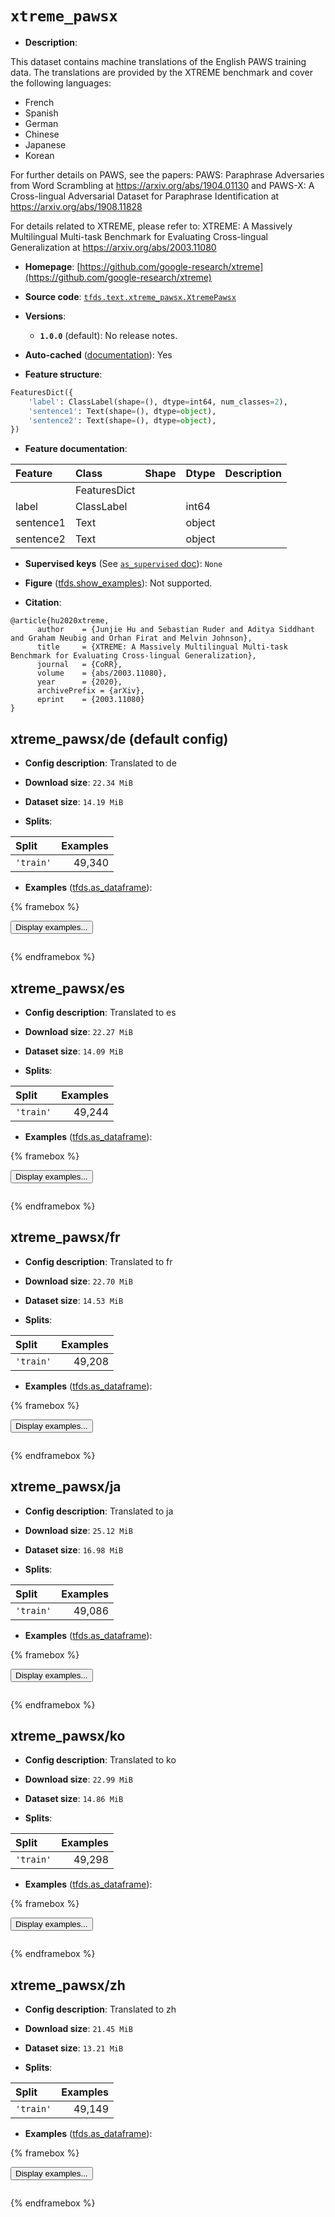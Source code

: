 <div itemscope itemtype="http://schema.org/Dataset">
  <div itemscope itemprop="includedInDataCatalog" itemtype="http://schema.org/DataCatalog">
    <meta itemprop="name" content="TensorFlow Datasets" />
  </div>
  <meta itemprop="name" content="xtreme_pawsx" />
  <meta itemprop="description" content="This dataset contains machine translations of the English PAWS training&#10;data. The translations are provided by the XTREME benchmark and cover the following&#10;languages:&#10;&#10;* French&#10;* Spanish&#10;* German&#10;* Chinese&#10;* Japanese&#10;* Korean&#10;&#10;For further details on PAWS, see the  papers:&#10;PAWS: Paraphrase Adversaries from Word Scrambling&#10;at https://arxiv.org/abs/1904.01130&#10;and&#10;PAWS-X: A Cross-lingual Adversarial Dataset for Paraphrase Identification&#10;at  https://arxiv.org/abs/1908.11828&#10;&#10;For details related to XTREME, please refer to:&#10;XTREME: A Massively Multilingual Multi-task Benchmark for Evaluating Cross-lingual Generalization&#10;at https://arxiv.org/abs/2003.11080&#10;&#10;To use this dataset:&#10;&#10;```python&#10;import tensorflow_datasets as tfds&#10;&#10;ds = tfds.load(&#x27;xtreme_pawsx&#x27;, split=&#x27;train&#x27;)&#10;for ex in ds.take(4):&#10;  print(ex)&#10;```&#10;&#10;See [the guide](https://www.tensorflow.org/datasets/overview) for more&#10;informations on [tensorflow_datasets](https://www.tensorflow.org/datasets).&#10;&#10;" />
  <meta itemprop="url" content="https://www.tensorflow.org/datasets/catalog/xtreme_pawsx" />
  <meta itemprop="sameAs" content="https://github.com/google-research/xtreme" />
  <meta itemprop="citation" content="@article{hu2020xtreme,&#10;      author    = {Junjie Hu and Sebastian Ruder and Aditya Siddhant and Graham Neubig and Orhan Firat and Melvin Johnson},&#10;      title     = {XTREME: A Massively Multilingual Multi-task Benchmark for Evaluating Cross-lingual Generalization},&#10;      journal   = {CoRR},&#10;      volume    = {abs/2003.11080},&#10;      year      = {2020},&#10;      archivePrefix = {arXiv},&#10;      eprint    = {2003.11080}&#10;}" />
</div>

# `xtreme_pawsx`


*   **Description**:

This dataset contains machine translations of the English PAWS training data.
The translations are provided by the XTREME benchmark and cover the following
languages:

*   French
*   Spanish
*   German
*   Chinese
*   Japanese
*   Korean

For further details on PAWS, see the papers: PAWS: Paraphrase Adversaries from
Word Scrambling at https://arxiv.org/abs/1904.01130 and PAWS-X: A Cross-lingual
Adversarial Dataset for Paraphrase Identification at
https://arxiv.org/abs/1908.11828

For details related to XTREME, please refer to: XTREME: A Massively Multilingual
Multi-task Benchmark for Evaluating Cross-lingual Generalization at
https://arxiv.org/abs/2003.11080

*   **Homepage**:
    [https://github.com/google-research/xtreme](https://github.com/google-research/xtreme)

*   **Source code**:
    [`tfds.text.xtreme_pawsx.XtremePawsx`](https://github.com/tensorflow/datasets/tree/master/tensorflow_datasets/text/xtreme_pawsx/xtreme_pawsx.py)

*   **Versions**:

    *   **`1.0.0`** (default): No release notes.

*   **Auto-cached**
    ([documentation](https://www.tensorflow.org/datasets/performances#auto-caching)):
    Yes

*   **Feature structure**:

```python
FeaturesDict({
    'label': ClassLabel(shape=(), dtype=int64, num_classes=2),
    'sentence1': Text(shape=(), dtype=object),
    'sentence2': Text(shape=(), dtype=object),
})
```

*   **Feature documentation**:

Feature   | Class        | Shape | Dtype  | Description
:-------- | :----------- | :---- | :----- | :----------
          | FeaturesDict |       |        |
label     | ClassLabel   |       | int64  |
sentence1 | Text         |       | object |
sentence2 | Text         |       | object |

*   **Supervised keys** (See
    [`as_supervised` doc](https://www.tensorflow.org/datasets/api_docs/python/tfds/load#args)):
    `None`

*   **Figure**
    ([tfds.show_examples](https://www.tensorflow.org/datasets/api_docs/python/tfds/visualization/show_examples)):
    Not supported.

*   **Citation**:

```
@article{hu2020xtreme,
      author    = {Junjie Hu and Sebastian Ruder and Aditya Siddhant and Graham Neubig and Orhan Firat and Melvin Johnson},
      title     = {XTREME: A Massively Multilingual Multi-task Benchmark for Evaluating Cross-lingual Generalization},
      journal   = {CoRR},
      volume    = {abs/2003.11080},
      year      = {2020},
      archivePrefix = {arXiv},
      eprint    = {2003.11080}
}
```


## xtreme_pawsx/de (default config)

*   **Config description**: Translated to de

*   **Download size**: `22.34 MiB`

*   **Dataset size**: `14.19 MiB`

*   **Splits**:

Split     | Examples
:-------- | -------:
`'train'` | 49,340

*   **Examples**
    ([tfds.as_dataframe](https://www.tensorflow.org/datasets/api_docs/python/tfds/as_dataframe)):

<!-- mdformat off(HTML should not be auto-formatted) -->

{% framebox %}

<button id="displaydataframe">Display examples...</button>
<div id="dataframecontent" style="overflow-x:auto"></div>
<script>
const url = "https://storage.googleapis.com/tfds-data/visualization/dataframe/xtreme_pawsx-de-1.0.0.html";
const dataButton = document.getElementById('displaydataframe');
dataButton.addEventListener('click', async () => {
  // Disable the button after clicking (dataframe loaded only once).
  dataButton.disabled = true;

  const contentPane = document.getElementById('dataframecontent');
  try {
    const response = await fetch(url);
    // Error response codes don't throw an error, so force an error to show
    // the error message.
    if (!response.ok) throw Error(response.statusText);

    const data = await response.text();
    contentPane.innerHTML = data;
  } catch (e) {
    contentPane.innerHTML =
        'Error loading examples. If the error persist, please open '
        + 'a new issue.';
  }
});
</script>

{% endframebox %}

<!-- mdformat on -->

## xtreme_pawsx/es

*   **Config description**: Translated to es

*   **Download size**: `22.27 MiB`

*   **Dataset size**: `14.09 MiB`

*   **Splits**:

Split     | Examples
:-------- | -------:
`'train'` | 49,244

*   **Examples**
    ([tfds.as_dataframe](https://www.tensorflow.org/datasets/api_docs/python/tfds/as_dataframe)):

<!-- mdformat off(HTML should not be auto-formatted) -->

{% framebox %}

<button id="displaydataframe">Display examples...</button>
<div id="dataframecontent" style="overflow-x:auto"></div>
<script>
const url = "https://storage.googleapis.com/tfds-data/visualization/dataframe/xtreme_pawsx-es-1.0.0.html";
const dataButton = document.getElementById('displaydataframe');
dataButton.addEventListener('click', async () => {
  // Disable the button after clicking (dataframe loaded only once).
  dataButton.disabled = true;

  const contentPane = document.getElementById('dataframecontent');
  try {
    const response = await fetch(url);
    // Error response codes don't throw an error, so force an error to show
    // the error message.
    if (!response.ok) throw Error(response.statusText);

    const data = await response.text();
    contentPane.innerHTML = data;
  } catch (e) {
    contentPane.innerHTML =
        'Error loading examples. If the error persist, please open '
        + 'a new issue.';
  }
});
</script>

{% endframebox %}

<!-- mdformat on -->

## xtreme_pawsx/fr

*   **Config description**: Translated to fr

*   **Download size**: `22.70 MiB`

*   **Dataset size**: `14.53 MiB`

*   **Splits**:

Split     | Examples
:-------- | -------:
`'train'` | 49,208

*   **Examples**
    ([tfds.as_dataframe](https://www.tensorflow.org/datasets/api_docs/python/tfds/as_dataframe)):

<!-- mdformat off(HTML should not be auto-formatted) -->

{% framebox %}

<button id="displaydataframe">Display examples...</button>
<div id="dataframecontent" style="overflow-x:auto"></div>
<script>
const url = "https://storage.googleapis.com/tfds-data/visualization/dataframe/xtreme_pawsx-fr-1.0.0.html";
const dataButton = document.getElementById('displaydataframe');
dataButton.addEventListener('click', async () => {
  // Disable the button after clicking (dataframe loaded only once).
  dataButton.disabled = true;

  const contentPane = document.getElementById('dataframecontent');
  try {
    const response = await fetch(url);
    // Error response codes don't throw an error, so force an error to show
    // the error message.
    if (!response.ok) throw Error(response.statusText);

    const data = await response.text();
    contentPane.innerHTML = data;
  } catch (e) {
    contentPane.innerHTML =
        'Error loading examples. If the error persist, please open '
        + 'a new issue.';
  }
});
</script>

{% endframebox %}

<!-- mdformat on -->

## xtreme_pawsx/ja

*   **Config description**: Translated to ja

*   **Download size**: `25.12 MiB`

*   **Dataset size**: `16.98 MiB`

*   **Splits**:

Split     | Examples
:-------- | -------:
`'train'` | 49,086

*   **Examples**
    ([tfds.as_dataframe](https://www.tensorflow.org/datasets/api_docs/python/tfds/as_dataframe)):

<!-- mdformat off(HTML should not be auto-formatted) -->

{% framebox %}

<button id="displaydataframe">Display examples...</button>
<div id="dataframecontent" style="overflow-x:auto"></div>
<script>
const url = "https://storage.googleapis.com/tfds-data/visualization/dataframe/xtreme_pawsx-ja-1.0.0.html";
const dataButton = document.getElementById('displaydataframe');
dataButton.addEventListener('click', async () => {
  // Disable the button after clicking (dataframe loaded only once).
  dataButton.disabled = true;

  const contentPane = document.getElementById('dataframecontent');
  try {
    const response = await fetch(url);
    // Error response codes don't throw an error, so force an error to show
    // the error message.
    if (!response.ok) throw Error(response.statusText);

    const data = await response.text();
    contentPane.innerHTML = data;
  } catch (e) {
    contentPane.innerHTML =
        'Error loading examples. If the error persist, please open '
        + 'a new issue.';
  }
});
</script>

{% endframebox %}

<!-- mdformat on -->

## xtreme_pawsx/ko

*   **Config description**: Translated to ko

*   **Download size**: `22.99 MiB`

*   **Dataset size**: `14.86 MiB`

*   **Splits**:

Split     | Examples
:-------- | -------:
`'train'` | 49,298

*   **Examples**
    ([tfds.as_dataframe](https://www.tensorflow.org/datasets/api_docs/python/tfds/as_dataframe)):

<!-- mdformat off(HTML should not be auto-formatted) -->

{% framebox %}

<button id="displaydataframe">Display examples...</button>
<div id="dataframecontent" style="overflow-x:auto"></div>
<script>
const url = "https://storage.googleapis.com/tfds-data/visualization/dataframe/xtreme_pawsx-ko-1.0.0.html";
const dataButton = document.getElementById('displaydataframe');
dataButton.addEventListener('click', async () => {
  // Disable the button after clicking (dataframe loaded only once).
  dataButton.disabled = true;

  const contentPane = document.getElementById('dataframecontent');
  try {
    const response = await fetch(url);
    // Error response codes don't throw an error, so force an error to show
    // the error message.
    if (!response.ok) throw Error(response.statusText);

    const data = await response.text();
    contentPane.innerHTML = data;
  } catch (e) {
    contentPane.innerHTML =
        'Error loading examples. If the error persist, please open '
        + 'a new issue.';
  }
});
</script>

{% endframebox %}

<!-- mdformat on -->

## xtreme_pawsx/zh

*   **Config description**: Translated to zh

*   **Download size**: `21.45 MiB`

*   **Dataset size**: `13.21 MiB`

*   **Splits**:

Split     | Examples
:-------- | -------:
`'train'` | 49,149

*   **Examples**
    ([tfds.as_dataframe](https://www.tensorflow.org/datasets/api_docs/python/tfds/as_dataframe)):

<!-- mdformat off(HTML should not be auto-formatted) -->

{% framebox %}

<button id="displaydataframe">Display examples...</button>
<div id="dataframecontent" style="overflow-x:auto"></div>
<script>
const url = "https://storage.googleapis.com/tfds-data/visualization/dataframe/xtreme_pawsx-zh-1.0.0.html";
const dataButton = document.getElementById('displaydataframe');
dataButton.addEventListener('click', async () => {
  // Disable the button after clicking (dataframe loaded only once).
  dataButton.disabled = true;

  const contentPane = document.getElementById('dataframecontent');
  try {
    const response = await fetch(url);
    // Error response codes don't throw an error, so force an error to show
    // the error message.
    if (!response.ok) throw Error(response.statusText);

    const data = await response.text();
    contentPane.innerHTML = data;
  } catch (e) {
    contentPane.innerHTML =
        'Error loading examples. If the error persist, please open '
        + 'a new issue.';
  }
});
</script>

{% endframebox %}

<!-- mdformat on -->